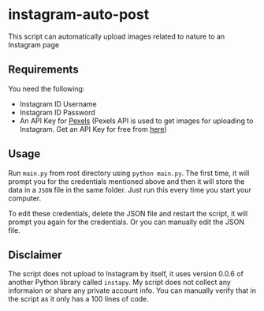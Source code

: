# instagram-auto-post
This script can automatically upload images related to nature to an Instagram page


## Requirements
You need the following:
* Instagram ID Username
* Instagram ID Password
* An API Key for [Pexels](https://www.pexels.com/) (Pexels API is used to get images for uploading to Instagram. Get an API Key for free from [here](https://www.pexels.com/api/new/))

## Usage
Run ``main.py`` from root directory using `python main.py`. The first time, it will prompt you for the credentials mentioned above and then it will store the data in a ``JSON`` file  in the same folder. Just run this every time you start your computer.

To edit these credentials, delete the JSON file and restart the script, it will prompt you again for the credentials. Or you can manually edit the JSON file.

## Disclaimer
The script does not upload to Instagram by itself, it uses version 0.0.6 of another Python library called ``instapy``. My script does not collect any informaion or share any private account info. You can manually verify that in the script as it only has a 100 lines of code.  
